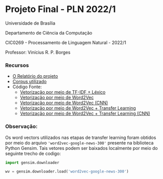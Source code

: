 # Projeto Final - PLN 2022/1

Universidade de Brasília

Departamento de Ciência da Computação

CIC0269 - Processamento de Linguagem Natural - 2022/1

Professor: Vinícius R. P. Borges

### Recursos

- [O Relatório do projeto](relatorio.pdf)
- [Corpus utilizado](https://data.world/williamwebb35/sarcastictweets)
- Código Fonte:
  + [Vetorização por meio de TF-IDF + Léxico](PLN_TFIDF.ipynb)
  + [Vetorização por meio de Word2Vec](PLN_W2V.ipynb)
  + [Vetorização por meio de Word2Vec (CNN)](PLN_W2V_GPU.ipynb)
  + [Vetorização por meio de Word2Vec + Transfer Learning](PLN_W2V_Transfer.ipynb)
  + [Vetorização por meio de Word2Vec + Transfer Learning (CNN)](PLN_W2V_Transfer_GPU.ipynb)

### Observação: 
Os word vectors utilizados nas etapas de transfer learning foram obtidos por meio do arquivo `'word2vec-google-news-300'` presente na biblioteca Python Gensim. Tais vetores podem ser baixados localmente por meio do seguinte trecho de codigo:

```py
import gensim.downloader

wv = gensim.downloader.load('word2vec-google-news-300')

```


